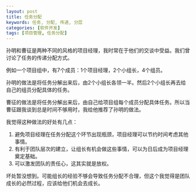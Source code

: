 ```yaml
---
layout: post
title: 任务分配
keywords: 任务, 分配, 传递, 分层 
categories: [软件开发]
tags: [项目管理, 任务分配]
---
```

孙明和曹征是两种不同的风格的项目经理，我时常在于他们的交谈中受益。我们曾讨论了任务的传递分配方式。

例如一个项目组中，有7个成员：1个项目经理，2个小组长，4个组员。

孙明的做法是将任务分解出来后，由2个小组长各领一半。然后2个小组长再去给自己的组员分配具体的任务。

曹征的做法是将任务分解出来后，由自己给项目组每个成员分配具体任务。所以当曹征跟我谈到总是时间不够用时，我给他推荐了孙明的做法。
<!-- more -->

我觉得这种做法的好处有几点：

1. 避免项目经理在任务分配这个环节出现瓶颈，项目经理可以节约时间考虑其他事情。
2. 有利于团队层次的建立，让组长有机会做这些事情，可以为日后成为项目经理奠定基础。
3. 可以激发团队的责任心，这其实就是放权。

坏处暂没想到。可能组长的经验不够会导致任务分配不合理，但这个我觉得是团队成长的必然过程，应该给他们机会去成长。